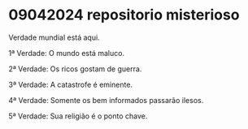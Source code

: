 # 09042024 repositorio misterioso
 Verdade mundial está aqui.

 1ª Verdade: O mundo está maluco.

 2ª Verdade: Os ricos gostam de guerra.

 3ª Verdade: A catastrofe é eminente.

 4ª Verdade: Somente os bem informados passarão ilesos.

 5ª Verdade: Sua religião é o ponto chave.
